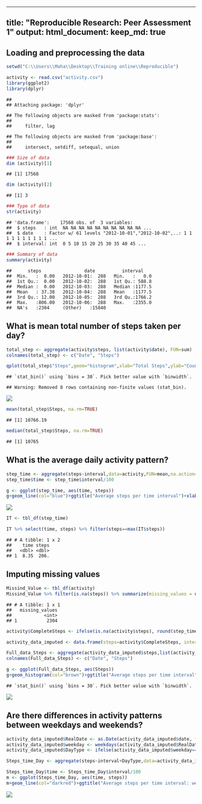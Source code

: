 
---
title: "Reproducible Research: Peer Assessment 1"
output: 
  html_document:
    keep_md: true
---
## Loading and preprocessing the data

```r
setwd("C:\\Users\\Maha\\Desktop\\Training online\\Reproducible")

activity <- read.csv("activity.csv")
library(ggplot2)
library(dplyr)
```

```
## 
## Attaching package: 'dplyr'
```

```
## The following objects are masked from 'package:stats':
## 
##     filter, lag
```

```
## The following objects are masked from 'package:base':
## 
##     intersect, setdiff, setequal, union
```

```r
### Size of data
dim (activity)[1] 
```

```
## [1] 17568
```

```r
dim (activity)[2] 
```

```
## [1] 3
```

```r
### Type of data
str(activity)
```

```
## 'data.frame':	17568 obs. of  3 variables:
##  $ steps   : int  NA NA NA NA NA NA NA NA NA NA ...
##  $ date    : Factor w/ 61 levels "2012-10-01","2012-10-02",..: 1 1 1 1 1 1 1 1 1 1 ...
##  $ interval: int  0 5 10 15 20 25 30 35 40 45 ...
```

```r
### Summary of data
summary(activity)
```

```
##      steps                date          interval     
##  Min.   :  0.00   2012-10-01:  288   Min.   :   0.0  
##  1st Qu.:  0.00   2012-10-02:  288   1st Qu.: 588.8  
##  Median :  0.00   2012-10-03:  288   Median :1177.5  
##  Mean   : 37.38   2012-10-04:  288   Mean   :1177.5  
##  3rd Qu.: 12.00   2012-10-05:  288   3rd Qu.:1766.2  
##  Max.   :806.00   2012-10-06:  288   Max.   :2355.0  
##  NA's   :2304     (Other)   :15840
```
## What is mean total number of steps taken per day?

```r
total_step <- aggregate(activity$steps, list(activity$date), FUN=sum)
colnames(total_step) <- c("Date", "Steps")

qplot(total_step$"Steps",geom="histogram",xlab="Total Steps",ylab="Counts",main="Total Steps Historgram")
```

```
## `stat_bin()` using `bins = 30`. Pick better value with `binwidth`.
```

```
## Warning: Removed 8 rows containing non-finite values (stat_bin).
```

![](PA1_template_files/figure-html/unnamed-chunk-2-1.png)<!-- -->

```r
mean(total_step$Steps, na.rm=TRUE)
```

```
## [1] 10766.19
```

```r
median(total_step$Steps, na.rm=TRUE)
```

```
## [1] 10765
```
## What is the average daily activity pattern?

```r
step_time <- aggregate(steps~interval,data=activity,FUN=mean,na.action=na.omit)
step_time$time <- step_time$interval/100

g <- ggplot(step_time, aes(time, steps))
g+geom_line(col="blue")+ggtitle("Average steps per time interval")+xlab("Time")+ylab("Steps")+theme(plot.title = element_text(face="bold", size=12))
```

![](PA1_template_files/figure-html/unnamed-chunk-3-1.png)<!-- -->

```r
IT <- tbl_df(step_time)

IT %>% select(time, steps) %>% filter(steps==max(IT$steps))
```

```
## # A tibble: 1 x 2
##    time steps
##   <dbl> <dbl>
## 1  8.35  206.
```
## Imputing missing values

```r
Missind_Value <- tbl_df(activity)
Missind_Value %>% filter(is.na(steps)) %>% summarize(missing_values = n())
```

```
## # A tibble: 1 x 1
##   missing_values
##            <int>
## 1           2304
```

```r
activity$CompleteSteps <- ifelse(is.na(activity$steps), round(step_time$steps[match(activity$interval, step_time$interval)],0), activity$steps)

activity_data_imputed <- data.frame(steps=activity$CompleteSteps, interval=activity$interval, date=activity$date)

Full_data_Steps <- aggregate(activity_data_imputed$steps,list(activity_data_imputed$date), FUN=sum)
colnames(Full_data_Steps) <- c("Date", "Steps")

g <- ggplot(Full_data_Steps, aes(Steps))
g+geom_histogram(col="brown")+ggtitle("Average steps per time interval")+xlab("Time")+ylab("Steps")+theme(plot.title = element_text(face="bold", size=12))
```

```
## `stat_bin()` using `bins = 30`. Pick better value with `binwidth`.
```

![](PA1_template_files/figure-html/unnamed-chunk-4-1.png)<!-- -->
## Are there differences in activity patterns between weekdays and weekends?

```r
activity_data_imputed$RealDate <- as.Date(activity_data_imputed$date, format = "%Y-%m-%d")
activity_data_imputed$weekday <- weekdays(activity_data_imputed$RealDate)
activity_data_imputed$DayType <- ifelse(activity_data_imputed$weekday=='Saturday' | activity_data_imputed$weekday=='Sunday', 'weekend','weekday')

Steps_time_Day <- aggregate(steps~interval+DayType,data=activity_data_imputed,FUN=mean,na.action=na.omit)

Steps_time_Day$time <- Steps_time_Day$interval/100
m <- ggplot(Steps_time_Day, aes(time, steps))
m+geom_line(col="darkred")+ggtitle("Average steps per time interval: weekdays vs. weekends")+xlab("Time")+ylab("Steps")+theme(plot.title = element_text(face="bold", size=12))
```

![](PA1_template_files/figure-html/unnamed-chunk-5-1.png)<!-- -->

